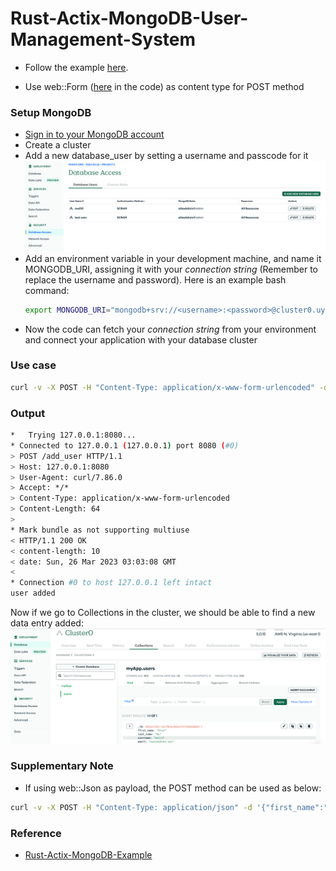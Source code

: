 # Rust-Actix-MongoDB-User-Management-System

- Follow the example [here](https://github.com/actix/examples/tree/master/databases/mongodb).

- Use web::Form ([here](https://github.com/nogibjj/rust-world-spr23/blob/main/week9/src/main.rs#L16) in the code) as content type for POST method

### Setup MongoDB 
- [Sign in to your MongoDB account](https://account.mongodb.com/account/login?nds=true)
- Create a cluster
- Add a new database_user by setting a username and passcode for it
![](mongodb_add_new_user.png)
- Add an environment variable in your development machine, and name it MONGODB_URI, assigning it with your _connection string_ (Remember to replace the username and password). Here is an example bash command:
    ```bash
    export MONGODB_URI="mongodb+srv://<username>:<password>@cluster0.uymuwvl.mongodb.net/?retryWrites=true&w=majority"
    ```
- Now the code can fetch your _connection string_ from your environment and connect your application with your database cluster

### Use case
```bash
curl -v -X POST -H "Content-Type: application/x-www-form-urlencoded" -d "first_name=Mian&last_name=Wu&username=mw515&email=mw515@duke.edu" http://127.0.0.1:8080/add_user
```

### Output
```bash
*   Trying 127.0.0.1:8080...
* Connected to 127.0.0.1 (127.0.0.1) port 8080 (#0)
> POST /add_user HTTP/1.1
> Host: 127.0.0.1:8080
> User-Agent: curl/7.86.0
> Accept: */*
> Content-Type: application/x-www-form-urlencoded
> Content-Length: 64
> 
* Mark bundle as not supporting multiuse
< HTTP/1.1 200 OK
< content-length: 10
< date: Sun, 26 Mar 2023 03:03:08 GMT
< 
* Connection #0 to host 127.0.0.1 left intact
user added
```

Now if we go to Collections in the cluster, we should be able to find a new data entry added:
![add user data entry](userentry.png)


### Supplementary Note
* If using web::Json as payload, the POST method can be used as below:
```bash
curl -v -X POST -H "Content-Type: application/json" -d '{"first_name":"Mian","last_name":"Wu","username":"mw515","email":"mw515@duke.edu"}' http://127.0.0.1:8080/add_user
```

### Reference
* [Rust-Actix-MongoDB-Example](https://github.com/actix/examples/tree/master/databases/mongodb)
